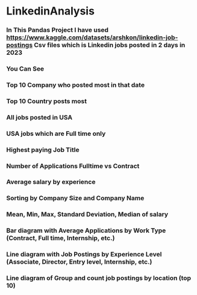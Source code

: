 # LinkedinAnalysis


### In This Pandas Project I have used https://www.kaggle.com/datasets/arshkon/linkedin-job-postings Csv files which is Linkedin jobs posted in 2 days  in 2023


### **You Can See**

### Top 10 Company who posted most in that date
### Top 10 Country posts most
### All jobs posted in USA
### USA jobs which are Full time only
### Highest paying Job Title
### Number of Applications  Fulltime vs Contract
### Average salary by experience
### Sorting by Company Size and Company Name
### Mean, Min, Max, Standard Deviation, Median of salary
### Bar diagram with Average Applications by Work Type (Contract, Full time, Internship, etc.)
### Line diagram with Job Postings by Experience Level (Associate, Director, Entry level, Internship, etc.)
### Line diagram of Group and count job postings by location (top 10)
 

